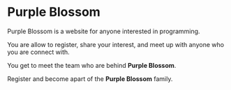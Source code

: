 # Purple Blossom

Purple Blossom is a website for anyone interested in programming.

You are allow to register, share your interest, and meet up with anyone who you are connect with.

You get to meet the team who are behind **Purple Blossom**.

Register and become apart of the **Purple Blossom** family.
